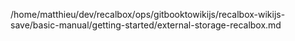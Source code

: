 /home/matthieu/dev/recalbox/ops/gitbooktowikijs/recalbox-wikijs-save/basic-manual/getting-started/external-storage-recalbox.md